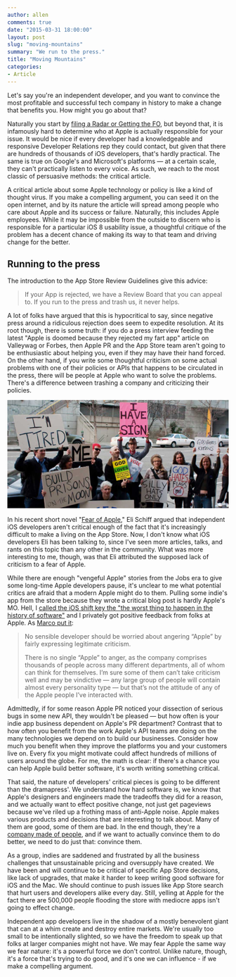 ```yaml
---
author: allen
comments: true
date: "2015-03-31 18:00:00"
layout: post
slug: "moving-mountains"
summary: "We run to the press."
title: "Moving Mountains"
categories:
- Article
---
```


Let's say you're an independent developer, and you want to convince the most profitable and successful tech company in history to make a change that benefits you. How might you go about that?

Naturally you start by [filing a Radar or Getting the FO](https://blackpixel.com/writing/2012/02/radar-or-gtfo.html), but beyond that, it is infamously hard to determine who at Apple is actually responsible for your issue. It would be nice if every developer had a knowledgeable and responsive Developer Relations rep they could contact, but given that there are hundreds of thousands of iOS developers, that's hardly practical. The same is true on Google's and Microsoft's platforms — at a certain scale, they can't practically listen to every voice. As such, we reach to the most classic of persuasive methods: the critical article.

A critical article about some Apple technology or policy is like a kind of thought virus. If you make a compelling argument, you can seed it on the open internet, and by its nature the article will spread among people who care about Apple and its success or failure. Naturally, this includes Apple employees. While it may be impossible from the outside to discern who is responsible for a particular iOS 8 usability issue, a thoughtful critique of the problem has a decent chance of making its way to that team and driving change for the better.

## Running to the press
The introduction to the App Store Review Guidelines give this advice:

> If your App is rejected, we have a Review Board that you can appeal to. If you run to the press and trash us, it never helps.

A lot of folks have argued that this is hypocritical to say, since negative press around a ridiculous rejection does seem to expedite resolution. At its root though, there is some truth: if you do a press interview feeding the latest "Apple is doomed because they rejected my fart app" article on Valleywag or Forbes, then Apple PR and the App Store team aren't going to be  enthusiastic about helping you, even if they may have their hand forced. On the other hand, if you write some thoughtful criticism on some actual problems with one of their policies or APIs that happens to be circulated in the press, there will be people at Apple who want to solve the problems. There's a difference between trashing a company and criticizing their policies.

<a href='https://www.flickr.com/photos/rubin110' title='Photo: Rubin Starset'><img src='/images/2015/signs.jpg' alt='Photo: Rubin Starset'></a>

In his recent short novel "[Fear of Apple](http://www.elischiff.com/blog/2015/3/24/fear-of-apple)," Eli Schiff argued that independent iOS developers aren't critical enough of the fact that it's increasingly difficult to make a living on the App Store. Now, I don't know what iOS developers Eli has been talking to, since I've seen more articles, talks, and rants on this topic than any other in the community. What was more interesting to me, though, was that Eli attributed the supposed lack of criticism to a fear of Apple.

While there are enough "vengeful Apple" stories from the Jobs era to give some long-time Apple developers pause, it's unclear to me what potential critics are afraid that a modern Apple might do to them. Pulling some indie's app from the store because they wrote a critical blog post is hardly Apple's MO. Hell, I [called the iOS shift key the "the worst thing to happen in the history of software"](http://www.allenpike.com/2014/schrodingers-shift-key) and I privately got positive feedback from folks at Apple. As [Marco put it](http://www.marco.org/2015/03/25/censoring-myself-for-apple):

> No sensible developer should be worried about angering “Apple” by fairly expressing legitimate criticism.
> 
> There is no single “Apple” to anger, as the company comprises thousands of people across many different departments, all of whom can think for themselves. I’m sure some of them can’t take criticism well and may be vindictive — any large group of people will contain almost every personality type — but that’s not the attitude of any of the Apple people I’ve interacted with.

Admittedly, if for some reason Apple PR noticed your dissection of serious bugs in some new API, they wouldn't be pleased — but how often is your indie app business dependent on Apple's PR department? Contrast that to how often you benefit from the work Apple's API teams are doing on the many technologies we depend on to build our businesses. Consider how much you benefit when they improve the platforms you and your customers live on. Every fix you might motivate could affect hundreds of millions of users around the globe. For me, the math is clear: if there's a chance you can help Apple build better software, it's worth writing something critical.

That said, the nature of developers' critical pieces is going to be different than the dramapress'. We understand how hard software is, we know that Apple's designers and engineers made the tradeoffs they did for a reason, and we actually want to effect positive change, not just get pageviews because we've riled up a frothing mass of anti-Apple noise. Apple makes various products and decisions that are interesting to talk about. Many of them are good, some of them are bad. In the end though, they're a [company made of people](http://www.allenpike.com/2014/a-company-made-of-people/), and if we want to actually convince them to do better, we need to do just that: convince them.

As a group, indies are saddened and frustrated by all the business challenges that unsustainable pricing and oversupply have created. We have been and will continue to be critical of specific App Store decisions, like lack of upgrades, that make it harder to keep writing good software for iOS and the Mac. We should continue to push issues like App Store search that hurt users and developers alike every day. Still, yelling at Apple for the fact there are 500,000 people flooding the store with mediocre apps isn't going to effect change.

Independent app developers live in the shadow of a mostly benevolent giant that can at a whim create and destroy entire markets. We're usually too small to be intentionally slighted, so we have the freedom to speak up that folks at larger companies might not have. We may fear Apple the same way we fear nature: it's a powerful force we don't control. Unlike nature, though, it's a force that's trying to do good, and it's one we can influence - if we make a compelling argument.
